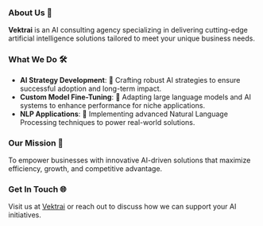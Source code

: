 ### About Us 🤖
**Vektrai** is an AI consulting agency specializing in delivering cutting-edge artificial intelligence solutions tailored to meet your unique business needs.

### What We Do 🛠️
- **AI Strategy Development**: 🧠 Crafting robust AI strategies to ensure successful adoption and long-term impact.
- **Custom Model Fine-Tuning**: 🔧 Adapting large language models and AI systems to enhance performance for niche applications.
- **NLP Applications**: 💬 Implementing advanced Natural Language Processing techniques to power real-world solutions.

### Our Mission 🚀
To empower businesses with innovative AI-driven solutions that maximize efficiency, growth, and competitive advantage.

### Get In Touch 🌐
Visit us at [Vektrai](https://www.vektrai.com) or reach out to discuss how we can support your AI initiatives.
